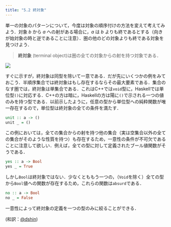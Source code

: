 ```yaml
---
title: "5.2 終対象"
---
```


単一の対象のパターンについて，今度は対象の順序付けの方法を変えて考えてみよう．対象 $b$ から $a$ への射がある場合に，$a$ は $b$ よりも終であるとする（向きが始対象の時と逆であることに注意）．圏の他のどの対象よりも終である対象を見つけよう．

> **終対象** (terminal object)は圏の全ての対象からの射を持つ対象である．

![](https://storage.googleapis.com/zenn-user-upload/mqeru1qeszxnr87j4gaui15uylof)

すぐに示すが，終対象は同型を除いて一意である．だが先にいくつかの例をみておこう．半順序集合では終対象はもし存在するならその最大要素である．集合のなす圏では，終対象は単集合である．これはC++では`void`型に，Haskellでは単位型`()`に対応する．C++の方は暗に，Haskellの方は陽に`()`で示される一つの値のみを持つ型である．以前示したように，任意の型から単位型への純粋関数が唯一存在するので，単位型は終対象の全ての条件を満たす．

```haskell
unit :: a -> ()
unit _ = ()
```

この例においては，全ての集合からの射を持つ他の集合（実は空集合以外の全ての集合がそのような性質を持つ）も存在するため，一意性の条件が不可欠であることに注意して欲しい．例えば，全ての型に対して定義されたブール値関数がそうである．

```haskell
yes :: a -> Bool
yes _ = True
```

しかし`Bool`は終対象ではない．少なくとももう一つの，（`Void`を除く）全ての型から`Bool`値への関数が存在するため，これらの関数は`absurd`である．

```haskell
no :: a -> Bool
no _ = False
```

一意性によって終対象の定義を一つの型のみに絞ることができる．

(和訳：[@dshin](https://zenn.dev/dshin))

